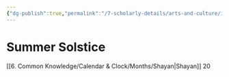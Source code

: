 ```yaml
---
{"dg-publish":true,"permalink":"/7-scholarly-details/arts-and-culture/international-festivals/summer-solstice/","noteIcon":""}
---
```


# Summer Solstice

[[6. Common Knowledge/Calendar & Clock/Months/Shayan\|Shayan]] 20